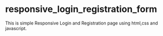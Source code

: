 # responsive_login_registration_form
This is simple Responsive Login and Registration page using html,css and javascript.
